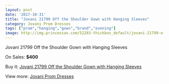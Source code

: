 ```yaml
---
layout: post
date: '2017-10-31'
title: "Jovani 21799 Off the Shoulder Gown with Hanging Sleeves"
category: Jovani Prom Dresses
tags: ["prom","hanging","gown","brand","evening"]
image: http://img.princessan.com/52283-thickbox_default/jovani-21799-off-the-shoulder-gown-with-hanging-sleeves.jpg
---
```

Jovani 21799 Off the Shoulder Gown with Hanging Sleeves

On Sales: **$400**
<a href="https://www.princessan.com/en/jovani-prom-dresses/23571-jovani-21799-off-the-shoulder-gown-with-hanging-sleeves.html"><amp-img layout="responsive" width="600" height="600" src="//img.princessan.com/52283-thickbox_default/jovani-21799-off-the-shoulder-gown-with-hanging-sleeves.jpg" alt="Jovani 21799 Off the Shoulder Gown with Hanging Sleeves 0" /></a>
<a href="https://www.princessan.com/en/jovani-prom-dresses/23571-jovani-21799-off-the-shoulder-gown-with-hanging-sleeves.html"><amp-img layout="responsive" width="600" height="600" src="//img.princessan.com/52285-thickbox_default/jovani-21799-off-the-shoulder-gown-with-hanging-sleeves.jpg" alt="Jovani 21799 Off the Shoulder Gown with Hanging Sleeves 1" /></a>
<a href="https://www.princessan.com/en/jovani-prom-dresses/23571-jovani-21799-off-the-shoulder-gown-with-hanging-sleeves.html"><amp-img layout="responsive" width="600" height="600" src="//img.princessan.com/52284-thickbox_default/jovani-21799-off-the-shoulder-gown-with-hanging-sleeves.jpg" alt="Jovani 21799 Off the Shoulder Gown with Hanging Sleeves 2" /></a>

Buy it: [Jovani 21799 Off the Shoulder Gown with Hanging Sleeves](https://www.princessan.com/en/jovani-prom-dresses/23571-jovani-21799-off-the-shoulder-gown-with-hanging-sleeves.html "Jovani 21799 Off the Shoulder Gown with Hanging Sleeves")

View more: [Jovani Prom Dresses](https://www.princessan.com/en/207-jovani-prom-dresses "Jovani Prom Dresses")
